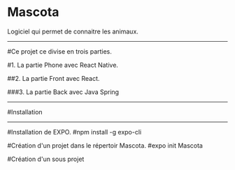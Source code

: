 # Mascota
Logiciel qui permet de connaitre les animaux.
***
#Ce projet ce divise en trois parties.

#1. La partie Phone avec React Native.

##2. La partie Front avec React.

###3. La partie Back avec Java Spring

***
#Installation
***

#Installation de EXPO.
#npm install -g expo-cli

#Création d'un projet dans le répertoir Mascota.
#expo init Mascota

#Création d'un sous projet 
